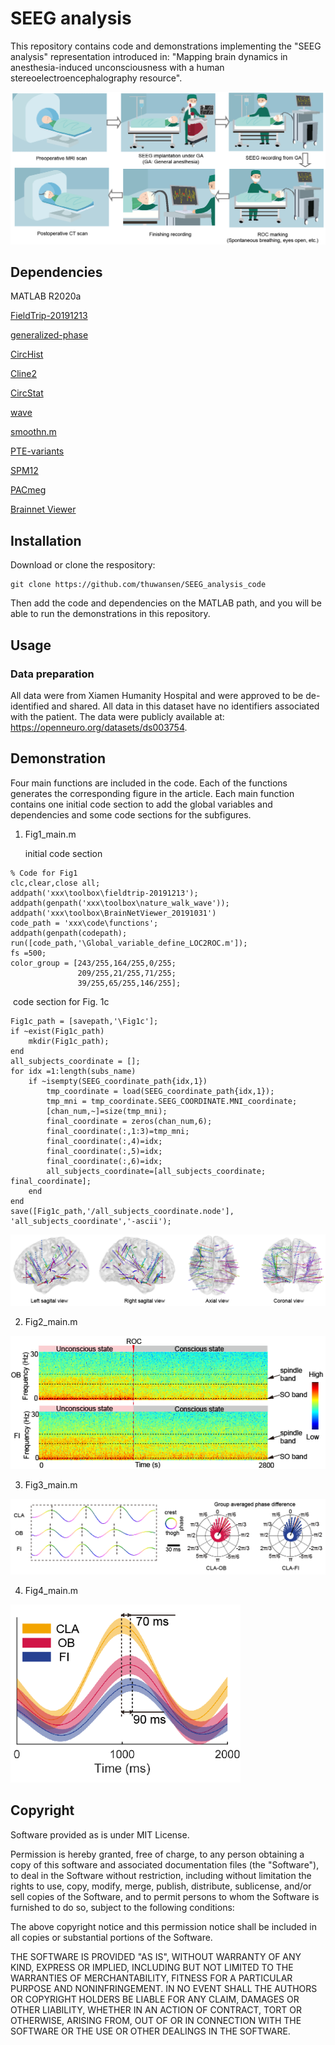 
# SEEG analysis
This repository contains code and demonstrations implementing the "SEEG analysis" representation introduced in: "Mapping brain dynamics in anesthesia-induced unconsciousness with a human stereoelectroencephalography resource".

![avatar](./SEEG_operation.png)

## Dependencies

MATLAB R2020a

[FieldTrip-20191213](https://www.fieldtriptoolbox.org/)

[generalized-phase](https://github.com/mullerlab/generalized-phase)

[CircHist](https://github.com/zifredder/CircHist)

[Cline2](https://www.mathworks.com/matlabcentral/fileexchange/14677-cline)

[CircStat](https://github.com/circstat/circstat-matlab)

[wave](https://github.com/mullerlab/wave-matlab)

[smoothn.m](https://www.mathworks.com/matlabcentral/fileexchange/25634-smoothn)

[PTE-variants](https://github.com/angelikipapana/PTE-variants)

[SPM12](https://www.fil.ion.ucl.ac.uk/spm/software/spm12/)

[PACmeg](https://github.com/neurofractal/PACmeg)

[Brainnet Viewer](https://www.nitrc.org/projects/bnv/)

## Installation

Download or clone the respository:

```
git clone https://github.com/thuwansen/SEEG_analysis_code
```

Then add the code and dependencies on the MATLAB path, and you will be able to run the demonstrations in this repository.

Usage
-----------------

### Data preparation

All data were from Xiamen Humanity Hospital and were approved to be de-identified and shared. All data in this dataset have no identifiers associated with the patient. The data were publicly available at: https://openneuro.org/datasets/ds003754.


Demonstration
----------

Four main functions are included in the code. Each of the functions generates the corresponding figure in the article. Each main function contains one initial code section to add the global variables and dependencies and some code sections for the subfigures. 

1. Fig1_main.m

   initial code section

```
% Code for Fig1
clc,clear,close all;
addpath('xxx\toolbox\fieldtrip-20191213');
addpath(genpath('xxx\toolbox\nature_walk_wave'));
addpath('xxx\toolbox\BrainNetViewer_20191031')
code_path = 'xxx\code\functions';
addpath(genpath(codepath);
run([code_path,'\Global_variable_define_LOC2ROC.m']);
fs =500;
color_group = [243/255,164/255,0/255;
               209/255,21/255,71/255;
               39/255,65/255,146/255];
```

​		code section for Fig. 1c

	Fig1c_path = [savepath,'\Fig1c'];
	if ~exist(Fig1c_path)
	    mkdir(Fig1c_path);
	end
	all_subjects_coordinate = [];
	for idx =1:length(subs_name)
	    if ~isempty(SEEG_coordinate_path{idx,1})
	        tmp_coordinate = load(SEEG_coordinate_path{idx,1});   
	        tmp_mni = tmp_coordinate.SEEG_COORDINATE.MNI_coordinate;
	        [chan_num,~]=size(tmp_mni);
	        final_coordinate = zeros(chan_num,6);
	        final_coordinate(:,1:3)=tmp_mni;
	        final_coordinate(:,4)=idx;
	        final_coordinate(:,5)=idx;
	        final_coordinate(:,6)=idx;
	        all_subjects_coordinate=[all_subjects_coordinate; final_coordinate];
	    end
	end
	save([Fig1c_path,'/all_subjects_coordinate.node'], 'all_subjects_coordinate','-ascii');
<img src="./Fig1.png" alt="avatar" style="zoom:80%;" />



2. Fig2_main.m

![avatar](./Fig2.png)

3. Fig3_main.m

<img src="./Fig3.png" alt="avatar" style="zoom:80%;" />

4. Fig4_main.m

<img src="./Fig4.png" alt="avatar" style="zoom:80%;" />

## Copyright

Software provided as is under MIT License.

Permission is hereby granted, free of charge, to any person obtaining a copy of this software and associated documentation files (the "Software"), to deal in the Software without restriction, including without limitation the rights to use, copy, modify, merge, publish, distribute, sublicense, and/or sell copies of the Software, and to permit persons to whom the Software is furnished to do so, subject to the following conditions:

The above copyright notice and this permission notice shall be included in all copies or substantial portions of the Software.

THE SOFTWARE IS PROVIDED "AS IS", WITHOUT WARRANTY OF ANY KIND, EXPRESS OR IMPLIED, INCLUDING BUT NOT LIMITED TO THE WARRANTIES OF MERCHANTABILITY, FITNESS FOR A PARTICULAR PURPOSE AND NONINFRINGEMENT. IN NO EVENT SHALL THE AUTHORS OR COPYRIGHT HOLDERS BE LIABLE FOR ANY CLAIM, DAMAGES OR OTHER LIABILITY, WHETHER IN AN ACTION OF CONTRACT, TORT OR OTHERWISE, ARISING FROM, OUT OF OR IN CONNECTION WITH THE SOFTWARE OR THE USE OR OTHER DEALINGS IN THE SOFTWARE.
